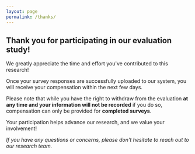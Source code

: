 ```yaml
---
layout: page
permalink: /thanks/
---
```


## Thank you for participating in our evaluation study!

We greatly appreciate the time and effort you've contributed to this research!

Once your survey responses are successfully uploaded to our system, you will receive your compensation within the next few days. 

Please note that while you have the right to withdraw from the evaluation **at any time and your information will not be recorded** if you do so, compensation can only be provided for **completed surveys**. 

Your participation helps advance our research, and we value your involvement!

*If you have any questions or concerns, please don't hesitate to reach out to our research team.*